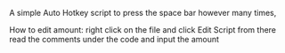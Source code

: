 A simple Auto Hotkey script to press the space bar however many times, 

How to edit amount: right click on the file and click Edit Script from there read the comments under the code and input the amount
